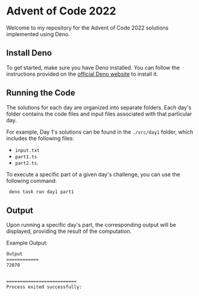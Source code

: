 # Advent of Code 2022

Welcome to my repository for the Advent of Code 2022 solutions implemented using Deno.

## Install Deno

To get started, make sure you have Deno installed. You can follow the instructions provided on the [official Deno website](https://deno.land/manual/getting_started/installation) to install it.

## Running the Code

The solutions for each day are organized into separate folders. Each day's folder contains the code files and input files associated with that particular day.

For example, Day 1's solutions can be found in the `./src/day1` folder, which includes the following files:

- `input.txt`
- `part1.ts`
- `part2.ts`.

To execute a specific part of a given day's challenge, you can use the following command:

```sh
 deno task run day1 part1
```

## Output

Upon running a specific day's part, the corresponding output will be displayed, providing the result of the computation.

Example Output:

```sh
Output
============
72070


==========================
Process exited successfully:
```
